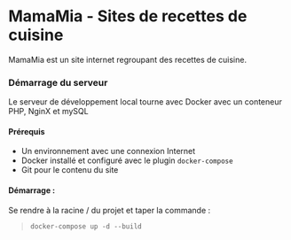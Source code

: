 # MamaMia - Sites de recettes de cuisine

MamaMia est un site internet regroupant des recettes de cuisine.

### Démarrage du serveur

Le serveur de développement local tourne avec Docker avec un conteneur PHP, NginX et mySQL

#### Prérequis

- Un environnement avec une connexion Internet
- Docker installé et configuré avec le plugin `` docker-compose ``
- Git pour le contenu du site

#### Démarrage :
Se rendre à la racine / du projet et taper la commande :
> ``docker-compose up -d --build``
